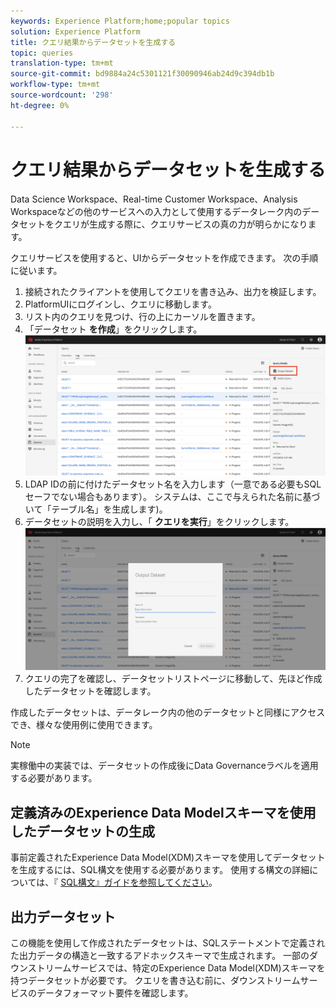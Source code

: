```yaml
---
keywords: Experience Platform;home;popular topics
solution: Experience Platform
title: クエリ結果からデータセットを生成する
topic: queries
translation-type: tm+mt
source-git-commit: bd9884a24c5301121f30090946ab24d9c394db1b
workflow-type: tm+mt
source-wordcount: '298'
ht-degree: 0%

---
```



# クエリ結果からデータセットを生成する

Data Science Workspace、Real-time Customer Workspace、Analysis Workspaceなどの他のサービスへの入力として使用するデータレーク内のデータセットをクエリが生成する際に、クエリサービスの真の力が明らかになります。

クエリサービスを使用すると、UIからデータセットを作成できます。 次の手順に従います。

1. 接続されたクライアントを使用してクエリを書き込み、出力を検証します。
2. PlatformUIにログインし、クエリに移動します。
3. リスト内のクエリを見つけ、行の上にカーソルを置きます。
4. 「データセット **を作成**」をクリックします。 ![画像](../images/queries/create-datasets/click-create-dataset.png)
5. LDAP IDの前に付けたデータセット名を入力します（一意である必要もSQLセーフでない場合もあります）。 システムは、ここで与えられた名前に基づいて「テーブル名」を生成します)。
6. データセットの説明を入力し、「 **クエリを実行**」をクリックします。![画像](../images/queries/create-datasets/run-query.png)
7. クエリの完了を確認し、データセットリストページに移動して、先ほど作成したデータセットを確認します。

作成したデータセットは、データレーク内の他のデータセットと同様にアクセスでき、様々な使用例に使用できます。

>[!NOTE]
>
>実稼働中の実装では、データセットの作成後にData Governanceラベルを適用する必要があります。

## 定義済みのExperience Data Modelスキーマを使用したデータセットの生成

事前定義されたExperience Data Model(XDM)スキーマを使用してデータセットを生成するには、SQL構文を使用する必要があります。 使用する構文の詳細については、『 [SQL構文』ガイドを参照してください](../sql/syntax.md#create-table-as-select)。

## 出力データセット

この機能を使用して作成されたデータセットは、SQLステートメントで定義された出力データの構造と一致するアドホックスキーマで生成されます。 一部のダウンストリームサービスでは、特定のExperience Data Model(XDM)スキーマを持つデータセットが必要です。 クエリを書き込む前に、ダウンストリームサービスのデータフォーマット要件を確認します。